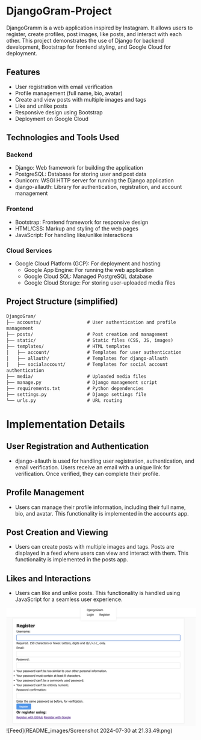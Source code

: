 # DjangoGram-Project

DjangoGramm is a web application inspired by Instagram. It allows users to register, create profiles, post images, like posts, and interact with each other. This project demonstrates the use of Django for backend development, Bootstrap for frontend styling, and Google Cloud for deployment.

## Features

* User registration with email verification
* Profile management (full name, bio, avatar)
* Create and view posts with multiple images and tags
* Like and unlike posts
* Responsive design using Bootstrap
* Deployment on Google Cloud

## Technologies and Tools Used

### Backend

* Django: Web framework for building the application
* PostgreSQL: Database for storing user and post data
* Gunicorn: WSGI HTTP server for running the Django application
* django-allauth: Library for authentication, registration, and account management

### Frontend

* Bootstrap: Frontend framework for responsive design
* HTML/CSS: Markup and styling of the web pages
* JavaScript: For handling like/unlike interactions

### Cloud Services

* Google Cloud Platform (GCP): For deployment and hosting
    * Google App Engine: For running the web application
    * Google Cloud SQL: Managed PostgreSQL database
    * Google Cloud Storage: For storing user-uploaded media files

## Project Structure (simplified)

```plaintext
DjangoGram/
├── accounts/                 # User authentication and profile management
├── posts/                    # Post creation and management
├── static/                   # Static files (CSS, JS, images)
├── templates/                # HTML templates
│   ├── account/              # Templates for user authentication
│   ├── allauth/              # Templates for django-allauth
│   ├── socialaccount/        # Templates for social account authentication
├── media/                    # Uploaded media files
├── manage.py                 # Django management script
├── requirements.txt          # Python dependencies
├── settings.py               # Django settings file
└── urls.py                   # URL routing
```

# Implementation Details

## User Registration and Authentication
* django-allauth is used for handling user registration, authentication, and email verification. Users receive an email with a unique link for verification. Once verified, they can complete their profile.

## Profile Management
* Users can manage their profile information, including their full name, bio, and avatar. This functionality is implemented in the accounts app.

## Post Creation and Viewing
* Users can create posts with multiple images and tags. Posts are displayed in a feed where users can view and interact with them. This functionality is implemented in the posts app.

## Likes and Interactions
* Users can like and unlike posts. This functionality is handled using JavaScript for a seamless user experience.

![Registration](README_images/Screenshot%202024-07-30%20at%2021.33.03.png)
![Feed](README_images/Screenshot 2024-07-30 at 21.33.49.png)

